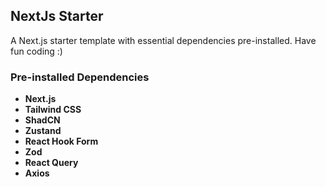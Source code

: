 ## NextJs Starter

A Next.js starter template with essential dependencies pre-installed.
Have fun coding :)

### Pre-installed Dependencies
- **Next.js**
- **Tailwind CSS**
- **ShadCN**
- **Zustand**
- **React Hook Form**
- **Zod**
- **React Query**
- **Axios**